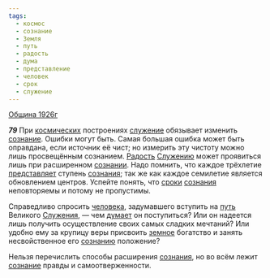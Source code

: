 ```yaml
---
tags:
  - космос
  - сознание
  - Земля
  - путь
  - радость
  - дума
  - представление
  - человек
  - срок
  - служение
---
```


[Община 1926г](/agni/1926)

___79___
При [космических](/tag/#космос) построениях [служение](/tag/#служение) обязывает изменить [сознание](/tag/#сознание). Ошибки могут быть. Самая большая ошибка может быть оправдана, если источник её чист; но измерить эту чистоту можно лишь просвещённым сознанием. [Радость](/tag/#радость) [Служению](/tag/#служение) может проявиться лишь при расширенном [сознании](/tag/#сознание). Надо помнить, что каждое трёхлетие [представляет](/tag/#представление) ступень [сознания](/tag/#сознание); так же как каждое семилетие является обновлением центров. Успейте понять, что [сроки](/tag/#срок) [сознания](/tag/#сознание) неповторяемы и потому не пропустимы.   

Справедливо спросить [человека](/tag/#человек), задумавшего вступить на [путь](/tag/#путь) Великого [Служения](/tag/#служение), — чем [думает](/tag/#дума) он поступиться? Или он надеется лишь получить осуществление своих самых сладких мечтаний? Или удобно ему за крупицу веры присвоить [земное](/tag/#Земля) богатство и занять несвойственное его [сознанию](/tag/#сознание) положение?   

Нельзя перечислить способы расширения [сознания](/tag/#сознание), но во всём лежит [сознание](/tag/#сознание) правды и самоотверженности.   

